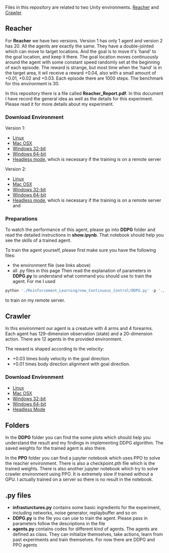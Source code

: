 Files in this repository are related to two Unity environments. [Reacher](https://github.com/Unity-Technologies/ml-agents/blob/master/docs/Learning-Environment-Examples.md#reacher) and [Crawler](https://github.com/Unity-Technologies/ml-agents/blob/master/docs/Learning-Environment-Examples.md#crawler)

## Reacher

For **Reacher** we have two versions. Version 1 has only 1 agent and version 2 has 20. All the agents are exactly the same. They have a double-jointed which can move to target locations. And the goal is to move it's 'hand' to the goal location, and keep it there. The goal location moves continuously around the agent with some constant speed randomly set at the beginning of each episode. The reward is strange, but most time when the 'hand' is in the target area, it wil receive a reward +0.04, also with a small amount of +0.01, +0.02 and +0.03. Each episode there are 1000 steps. The benchmark for this environment is 30.

In this repository there is a file called **Reacher_Report.pdf**. In this document I have record the general idea as well as the details for this experiment. Please read it for more details about my experiment.

### Download Environment

Version 1:
  * [Linux](https://s3-us-west-1.amazonaws.com/udacity-drlnd/P2/Reacher/one_agent/Reacher_Linux.zip)
  * [Mac OSX](https://s3-us-west-1.amazonaws.com/udacity-drlnd/P2/Reacher/one_agent/Reacher.app.zip)
  * [Windows 32-bit](https://s3-us-west-1.amazonaws.com/udacity-drlnd/P2/Reacher/one_agent/Reacher_Windows_x86.zip)
  * [Windows 64-bit](https://s3-us-west-1.amazonaws.com/udacity-drlnd/P2/Reacher/one_agent/Reacher_Windows_x86_64.zip)
  * [Headless mode](https://s3-us-west-1.amazonaws.com/udacity-drlnd/P2/Reacher/one_agent/Reacher_Linux_NoVis.zip), which is necessary if the training is on a remote server

Version 2:
  * [Linux](https://s3-us-west-1.amazonaws.com/udacity-drlnd/P2/Reacher/Reacher_Linux.zip)
  * [Mac OSX](https://s3-us-west-1.amazonaws.com/udacity-drlnd/P2/Reacher/Reacher.app.zip)
  * [Windows 32-bit](https://s3-us-west-1.amazonaws.com/udacity-drlnd/P2/Reacher/Reacher_Windows_x86.zip)
  * [Windows 64-bit](https://s3-us-west-1.amazonaws.com/udacity-drlnd/P2/Reacher/Reacher_Windows_x86_64.zip)
  * [Headless mode](https://s3-us-west-1.amazonaws.com/udacity-drlnd/P2/Reacher/Reacher_Linux_NoVis.zip), which is necessary if the training is on a remote server
  and
### Preparations

To watch the performance of this agent, please go into **DDPG** folder and read the detailed instructions in **show.ipynb**. That notebook should help you see the skills of a trained agent.

To train the agent yourself, please first make sure you have the following files:
  * the environment file (see links above)
  * all .py files in this page
Then read the explanation of parameters in **DDPG.py** to understand what command you should use to train the agent. For me I used
```python
python './Reinforcement_Learning/new_Continuous_Control/DDPG.py' -p './envs/Reacher-20/Reacher' -c 1 -s1 1 -s2 1 -s3 20 -l 10 -lr1 0.0001 -lr2 0.001 -b 128 -t 0.001 -n 1500
```
to train on my remote server.

## Crawler

In this environment our agent is a creature with 4 arms and 4 forearms. Each agent has 129-dimension observation (state) and a 20-dimension action. There are 12 agents in the provided environment.

The reward is shaped according to the velocity:
  * +0.03 times body velocity in the goal direction.
  * +0.01 times body direction alignment with goal direction.

### Download Environment

  * [Linux](https://s3-us-west-1.amazonaws.com/udacity-drlnd/P2/Crawler/Crawler_Linux.zip)
  * [Mac OSX](https://s3-us-west-1.amazonaws.com/udacity-drlnd/P2/Crawler/Crawler.app.zip)
  * [Windows 32-bit](https://s3-us-west-1.amazonaws.com/udacity-drlnd/P2/Crawler/Crawler_Windows_x86.zip)
  * [Windows 64-bit](https://s3-us-west-1.amazonaws.com/udacity-drlnd/P2/Crawler/Crawler_Windows_x86_64.zip)
  * [Headless Mode](https://s3-us-west-1.amazonaws.com/udacity-drlnd/P2/Crawler/Crawler_Linux_NoVis.zip)

## Folders

In the **DDPG** folder you can find the some plots which should help you understand the result and my findings in implementing DDPG algorithm. The saved weights for the trained agent is also there.

In the **PPO** folder you can find a jupyter notebook which uses PPO to solve the reacher environment. There is also a checkpoint.pth file which is the trained weights. There is also another jupyter notebook which try to solve crawler environment using PPO. It is extremely slow if trained without a GPU. I actually trained on a server so there is no result in the notebook.

## .py files
  * **infrasturctures.py** contains some basic ingredients for the experiment, including networks, noise generator, replaybuffer and so on
  * **DDPG.py** is the file you can use to train the agent. Please pass in parameters follow the descriptions in the file
  * **agents.py** contains codes for different kind of agents. The agents are defined as class. They can initiailze themselves, take actions, learn from past experiments and train themselves. For now there are DDPG and PPO agents
